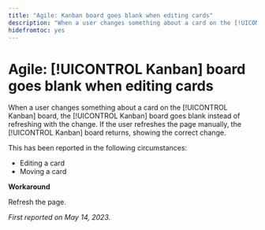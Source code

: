 ```yaml
---
title: "Agile: Kanban board goes blank when editing cards"
description: "When a user changes something about a card on the [!UICONTROL Kanban] board, the [!UICONTROL Kanban] board goes blank instead of refreshing with the change. If the user refreshes the page manually, the [!UICONTROL Kanban] board returns, showing the correct change."
hidefromtoc: yes
---
```


# Agile: [!UICONTROL Kanban] board goes blank when editing cards

When a user changes something about a card on the [!UICONTROL Kanban] board, the [!UICONTROL Kanban] board goes blank instead of refreshing with the change. If the user refreshes the page manually, the [!UICONTROL Kanban] board returns, showing the correct change.

This has been reported in the following circumstances:

* Editing a card
* Moving a card

**Workaround**

Refresh the page.

_First reported on May 14, 2023._

